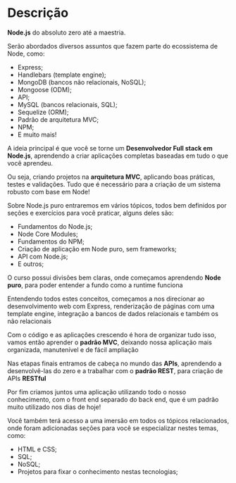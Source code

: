# Descrição

**Node.js** do absoluto zero até a maestria.

Serão abordados diversos assuntos que fazem parte do ecossistema de Node, como:

- Express;
- Handlebars (template engine);
- MongoDB (bancos não relacionais, NoSQL);
- Mongoose (ODM);
- API;
- MySQL (bancos relacionais, SQL);
- Sequelize (ORM);
- Padrão de arquitetura MVC;
- NPM;
- E muito mais!

A ideia principal é que você se torne um **Desenvolvedor Full stack em Node.js**, aprendendo a criar aplicações completas baseadas em tudo o que você aprendeu.

Ou seja, criando projetos na **arquitetura MVC**, aplicando boas práticas, testes e validações. Tudo que é necessário para a criação de um sistema robusto com base em Node!

Sobre Node.js puro entraremos em vários tópicos, todos bem definidos por seções e exercícios para você praticar, alguns deles são:

- Fundamentos do Node.js;
- Node Core Modules;
- Fundamentos do NPM;
- Criação de aplicação em Node puro, sem frameworks;
- API com Node.js;
- E outros;

O curso possui divisões bem claras, onde começamos aprendendo **Node puro**, para poder entender a fundo como a runtime funciona

Entendendo todos estes conceitos, começamos a nos direcionar ao desenvolvimento web com Express, renderização de páginas com uma template engine, integração a bancos de dados relacionais e também os não relacionais

Com o código e as aplicações crescendo é hora de organizar tudo isso, vamos então aprender o **padrão MVC**, deixando nossa aplicação mais organizada, manutenível e de fácil ampliação

Nas etapas finais entramos de cabeça no mundo das **APIs**, aprendendo a desenvolvê-las do zero e a trabalhar com o **padrão REST**, para criação de APIs **RESTful**

Por fim criamos juntos uma aplicação utilizando todo o nosso conhecimento, com o front end separado do back end, que é um padrão muito utilizado nos dias de hoje!

Você também terá acesso a uma imersão em todos os tópicos relacionados, onde foram adicionadas seções para você se especializar nestes temas, como:

- HTML e CSS;
- SQL;
- NoSQL;
- Projetos para fixar o conhecimento nestas tecnologias;
